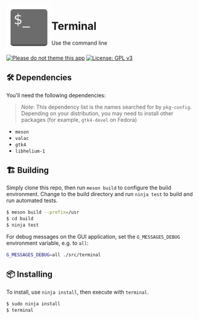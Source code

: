 <img align="left" style="vertical-align: middle" width="120" height="120" src="data/icons/co.tauos.Terminal.svg">

# Terminal

Use the command line

###

[![Please do not theme this app](https://stopthemingmy.app/badge.svg)](https://stopthemingmy.app)
[![License: GPL v3](https://img.shields.io/badge/License-GPL%20v3-blue.svg)](http://www.gnu.org/licenses/gpl-3.0)

## 🛠️ Dependencies

You'll need the following dependencies:

> *Note*: This dependency list is the names searched for by `pkg-config`. Depending on your distribution, you may need to install other packages (for example, `gtk4-devel` on Fedora)

- `meson`
- `valac`
- `gtk4`
- `libhelium-1`

## 🏗️ Building

Simply clone this repo, then run `meson build` to configure the build environment. Change to the build directory and run `ninja test` to build and run automated tests.

```bash
$ meson build --prefix=/usr
$ cd build
$ ninja test
```

For debug messages on the GUI application, set the `G_MESSAGES_DEBUG` environment variable, e.g. to `all`:

```bash
G_MESSAGES_DEBUG=all ./src/terminal
```

## 📦 Installing

To install, use `ninja install`, then execute with `terminal`.

```bash
$ sudo ninja install
$ terminal
```

